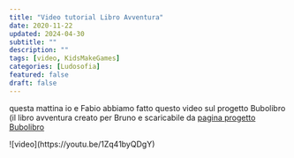 ```yaml
---
title: "Video tutorial Libro Avventura"
date: 2020-11-22
updated: 2024-04-30
subtitle: ""
description: ""
tags: [video, KidsMakeGames]
categories: [Ludosofia]
featured: false
draft: false
---
```


questa mattina io e Fabio abbiamo fatto questo video sul progetto Bubolibro (il libro avventura creato per Bruno e scaricabile da [pagina progetto Bubolibro](../../../project/jamurr/bubolibro/index.md)

<YouTube id="1Zq41byQDgY" />
![video](https://youtu.be/1Zq41byQDgY)  
<https://youtu.be/1Zq41byQDgY>
